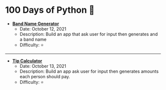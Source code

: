 # 100 Days of Python 🐍


- **[Band Name Generator](BandNameGenerator/)**
  - Date: October 12, 2021
  - Description: Build an app that ask user for input then generates and a band name
  - Difficulty: ⭐️
---
- **[Tip Calculator](TipCalculator/)**
  - Date: October 13, 2021
  - Description: Build an app ask user for input then generates amounts each person should pay. 
  - Difficulty: ⭐️
  